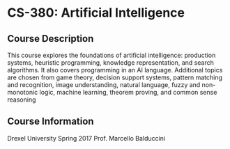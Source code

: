 # CS-380: Artificial Intelligence

## Course Description
This course explores the foundations of artificial intelligence: production systems, heuristic
programming, knowledge representation, and search algorithms. It also covers programming in an
AI language. Additional topics are chosen from game theory, decision support systems, pattern
matching and recognition, image understanding, natural language, fuzzy and non-monotonic logic,
machine learning, theorem proving, and common sense reasoning

## Course Information
Drexel University
Spring 2017
Prof. Marcello Balduccini
